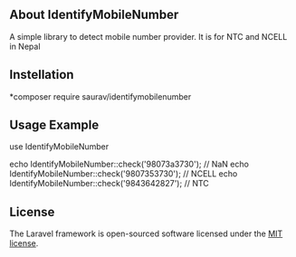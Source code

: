## About IdentifyMobileNumber

A simple library to detect mobile number provider. It is for NTC and NCELL in Nepal



## Instellation
*composer require saurav/identifymobilenumber

## Usage Example
use IdentifyMobileNumber

echo IdentifyMobileNumber::check('98073a3730'); // NaN
echo IdentifyMobileNumber::check('9807353730'); // NCELL
echo IdentifyMobileNumber::check('9843642827'); // NTC


## License

The Laravel framework is open-sourced software licensed under the [MIT license](https://opensource.org/licenses/MIT).
